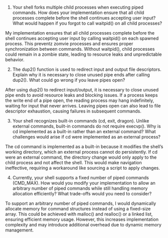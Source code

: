 1. Your shell forks multiple child processes when executing piped commands. How does your implementation ensure that all child processes complete before the shell continues accepting user input? What would happen if you forgot to call waitpid() on all child processes?

My implementation ensures that all child processes complete before the shell continues accepting user input by calling waitpid() on each spawned process. This preventz zomvie processes and ensures proper synchronization between commands. Without waitpid(), child processes could remain in a zombie state, leading to resource leaks and unpredictable behavior.

2. The dup2() function is used to redirect input and output file descriptors. Explain why it is necessary to close unused pipe ends after calling dup2(). What could go wrong if you leave pipes open?

After using dup2() to redirect input/output, it is necessary to close unused pipe ends to avoid resource leaks and blocking issues. If a process keeps the write end of a pipe open, the reading process may hang indefinitely, waiting for input that never arrives. Leaving pipes open can also lead to file descriptor exhaustion, causing failures in subsequent commands.

3. Your shell recognizes built-in commands (cd, exit, dragon). Unlike external commands, built-in commands do not require execvp(). Why is cd implemented as a built-in rather than an external command? What challenges would arise if cd were implemented as an external process?

The cd command is implemented as a built-in because it modifies the shell’s working directory, which an external process cannot do persistently. If cd were an external command, the directory change would only apply to the child process and not affect the shell. This would make navigation ineffective, requiring a workaround like sourcing a script to apply changes.

4. Currently, your shell supports a fixed number of piped commands (CMD_MAX). How would you modify your implementation to allow an arbitrary number of piped commands while still handling memory allocation efficiently? What trade-offs would you need to consider?

To support an arbitrary number of piped commands, I would dynamically allocate memory for command structures instead of using a fixed-size array. This could be achieved with malloc() and realloc() or a linked list, ensuring efficient memory usage. However, this increases implementation complexity and may introduce additional overhead due to dynamic memory management.